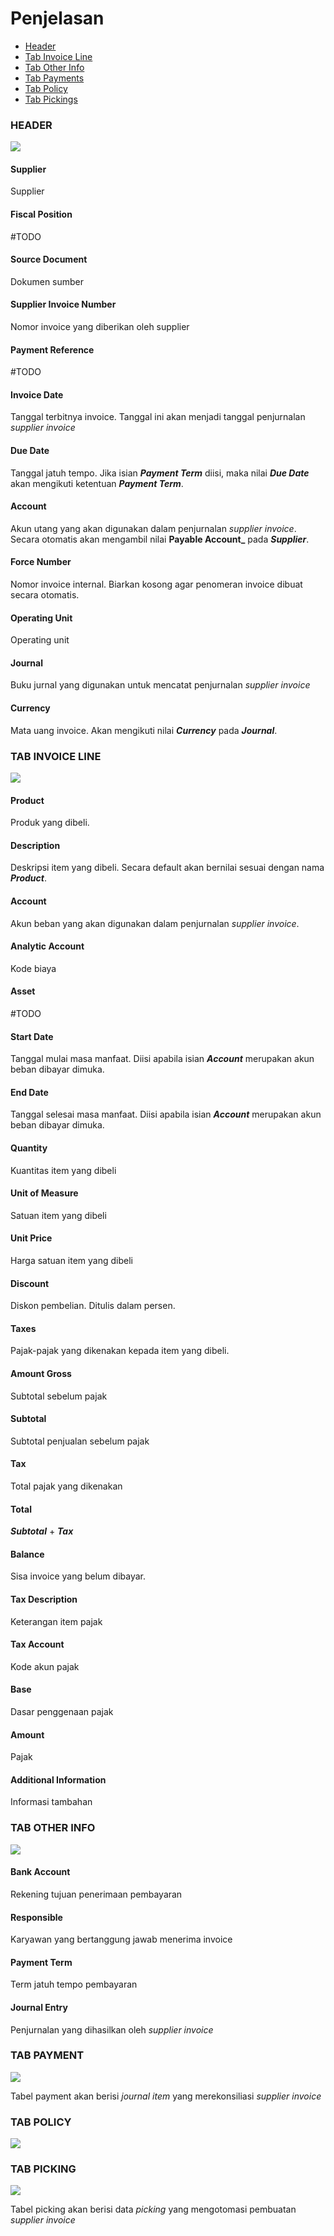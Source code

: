 # Penjelasan

* [Header](#bagian-header)
* [Tab Invoice Line](#bagian-invoice-line)
* [Tab Other Info](#bagian-other-info)
* [Tab Payments](#bagian-payment)
* [Tab Policy](#bagian-policy)
* [Tab Pickings](#bagian-picking)

### <a name="bagian-header">HEADER</a>

![](../../img/supplier-invoice/penjelasan-header.png)

#### <a name="field-partner">Supplier</a>

Supplier

#### <a name="field-fiscal-position">Fiscal Position</a>

#TODO

#### <a name="field-source-document">Source Document</a>

Dokumen sumber

#### <a name="field-supplier-invoice-number">Supplier Invoice Number</a>

Nomor invoice yang diberikan oleh supplier

#### <a name="field-payment-reference">Payment Reference</a>

#TODO

#### <a name="field-invoice-date">Invoice Date</a>

Tanggal terbitnya invoice. Tanggal ini akan menjadi tanggal penjurnalan *supplier invoice*

#### <a name="field-due-date">Due Date</a>

Tanggal jatuh tempo. Jika isian **_Payment Term_** diisi, maka nilai **_Due Date_** akan mengikuti ketentuan **_Payment Term_**.

#### <a name="field-account">Account</a>

Akun utang yang akan digunakan dalam penjurnalan *supplier invoice*. Secara otomatis akan mengambil nilai **Payable Account_** pada **_Supplier_**.

#### <a name="field-force-number">Force Number</a>

Nomor invoice internal. Biarkan kosong agar penomeran invoice dibuat secara otomatis.

#### <a name="field-ou">Operating Unit</a>

Operating unit

#### <a name="field-journal">Journal</a>

Buku jurnal yang digunakan untuk mencatat penjurnalan *supplier invoice*

#### <a name="field-currency">Currency</a>

Mata uang invoice. Akan mengikuti nilai **_Currency_** pada **_Journal_**.

### <a name="bagian-invoice-line">TAB INVOICE LINE</a>

![](../../img/supplier-invoice/penjelasan-tab-invoice-line.png)

#### <a name="field-product">Product</a>

Produk yang dibeli.

#### <a name="field-description">Description</a>

Deskripsi item yang dibeli. Secara default akan bernilai sesuai dengan nama **_Product_**.

#### <a name="field-account-line">Account</a>

Akun beban yang akan digunakan dalam penjurnalan *supplier invoice*.

#### <a name="field-aa">Analytic Account</a>

Kode biaya

#### <a name="field-asset">Asset</a>

#TODO

#### <a name="field-start-date">Start Date</a>

Tanggal mulai masa manfaat. Diisi apabila isian **_Account_** merupakan akun beban dibayar dimuka.

#### <a name="field-end-date">End Date</a>

Tanggal selesai masa manfaat. Diisi apabila isian **_Account_** merupakan akun beban dibayar dimuka.

#### <a name="field-qty">Quantity</a>

Kuantitas item yang dibeli

#### <a name="field-uom">Unit of Measure</a>

Satuan item yang dibeli

#### <a name="field-asset">Unit Price</a>

Harga satuan item yang dibeli

#### <a name="field-discount">Discount</a>

Diskon pembelian. Ditulis dalam persen.

#### <a name="field-taxes">Taxes</a>

Pajak-pajak yang dikenakan kepada item yang dibeli.

#### <a name="field-amount-gross">Amount Gross</a>

Subtotal sebelum pajak

#### <a name="field-subtotal">Subtotal</a>

Subtotal penjualan sebelum pajak

#### <a name="field-tax">Tax</a>

Total pajak yang dikenakan

#### <a name="field-total">Total</a>

**_Subtotal_** + **_Tax_**

#### <a name="field-balance">Balance</a>

Sisa invoice yang belum dibayar.

#### <a name="field-tax-description">Tax Description</a>

Keterangan item pajak

#### <a name="field-tax-account">Tax Account</a>

Kode akun pajak

#### <a name="field-base">Base</a>

Dasar penggenaan pajak

#### <a name="field-tax-amount">Amount</a>

Pajak

#### <a name="field-info">Additional Information</a>

Informasi tambahan

### <a name="bagian-other-info">TAB OTHER INFO</a>

![](../../img/supplier-invoice/penjelasan-tab-other-info.png)

#### <a name="field-bank-acc">Bank Account</a>

Rekening tujuan penerimaan pembayaran

#### <a name="field-salesperson">Responsible</a>

Karyawan yang bertanggung jawab menerima invoice

#### <a name="field-payment-term">Payment Term</a>

Term jatuh tempo pembayaran

#### <a name="field-journal-entry">Journal Entry</a>

Penjurnalan yang dihasilkan oleh *supplier invoice*

### <a name="bagian-payment">TAB PAYMENT</a>

![](../../img/supplier-invoice/penjelasan-tab-payment.png)

Tabel payment akan berisi *journal item* yang merekonsiliasi *supplier invoice*

### <a name="bagian-policy">TAB POLICY</a>

![](../../img/supplier-invoice/penjelasan-tab-policy.png)

### <a name="bagian-picking">TAB PICKING</a>

![](../../img/supplier-invoice/penjelasan-tab-picking.png)

Tabel picking akan berisi data *picking* yang mengotomasi pembuatan *supplier invoice*
